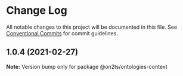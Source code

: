 # Change Log

All notable changes to this project will be documented in this file.
See [Conventional Commits](https://conventionalcommits.org) for commit guidelines.

## 1.0.4 (2021-02-27)

**Note:** Version bump only for package @on2ts/ontologies-context
